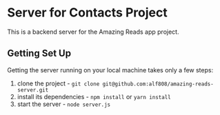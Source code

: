 # Server for Contacts Project

This is a backend server for the Amazing Reads app project.

## Getting Set Up

Getting the server running on your local machine takes only a few steps:

1. clone the project - `git clone git@github.com:alf808/amazing-reads-server.git`
2. install its dependencies - `npm install` or `yarn install`
3. start the server - `node server.js`
